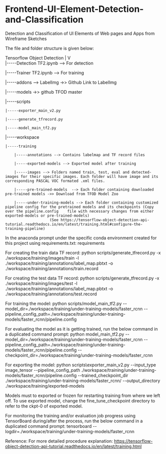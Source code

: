 # Frontend-UI-Element-Detection-and-Classification
Detection and Classification of UI Elements of Web pages and Apps from Wireframe Sketches


The file and folder structure is given below:
<p>
Tensorflow Object Detection 
|
V
<br/>
|-----Detection TF2.ipynb --> For detection

|-----Trainer TF2.ipynb --> For training

|-----addons --> LabelImg ->> Github Link to LabelImg 

|-----models ->> github TFOD master

|-----scripts<br/>

	|-----exporter_main_v2.py

	|-----generate_tfrecord.py

	|-----model_main_tf2.py
|-----workspace

	|-----training

		|-----annotations --> Contains labelmap and TF record files

		|-----exported-models --> Exported model after training

		|-----images --> Folders named train, test, eval and detected-images for their specific images. Each folder will have image and its corresponding PASCAL VOC formated .xml files.

		|-----pre-trained-models  --> Each folder containing downloaded pre-trained models ->> Download from TFOD Model Zoo

		|-----under-training-models --> Each folder containing customized pipeline config for the pretrained models and its checkpoints (Copy over the pipeline.config 	  file with necessary changes from either exported-models or pre-trained-models)
						(See https://tensorflow-object-detection-api-tutorial.readthedocs.io/en/latest/training.html#configure-the-training-pipeline)


In the anaconda prompt under the specific conda environment created for this project using requirements.txt: 
	<a src='https://github.com/Somoy73/Frontend-UI-Element-Detection-and-Classification/blob/master/requirements.txt'>requirements</a>

For creating the train data TF record:
python scripts/generate_tfrecord.py -x ./workspace/training/images/train -l ./workspace/training/annotations/label_map.pbtxt -o ./workspace/training/annotations/train.record


For creating the test data TF record:
python scripts/generate_tfrecord.py -x ./workspace/training/images/test -l ./workspace/training/annotations/label_map.pbtxt -o ./workspace/training/annotations/test.record


For training the model:
python scripts/model_main_tf2.py --model_dir=./workspace/training/under-training-models/faster_rcnn --pipeline_config_path=./workspace/training/under-training-models/faster_rcnn/pipeline.config


For evaluating the model as it is getting trained, run the below command in a duplicated command prompt:
python model_main_tf2.py --model_dir=./workspace/training/under-training-models/faster_rcnn --pipeline_config_path=./workspace/training/under-training-models/faster_rcnn/pipeline.config --checkpoint_dir=./workspace/training/under-training-models/faster_rcnn


For exporting the model:
python scripts\exporter_main_v2.py --input_type image_tensor --pipeline_config_path ./workspace/training/under-training-models/faster_rcnn/pipeline.config --trained_checkpoint_dir ./workspace/training/under-training-models/faster_rcnn/ --output_directory ./workspace/training/exported-models

Models must to exported or frozen for restarting training from where we left off. To use exported model, change the fine_tune_checkpoint directory to refer to the ckpt-0 of exported model.


For monitoring the training and/or evaluation job progress using TensorBoard during/after the process, run the below command in a duplicated command prompt:
tensorboard --logdir=./workspace/training/under-training-models/faster_rcnn


Reference:
For more detailed procedure explanation: https://tensorflow-object-detection-api-tutorial.readthedocs.io/en/latest/training.html
